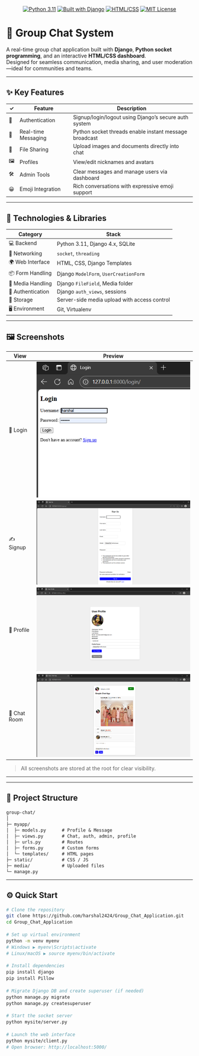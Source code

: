 <!-- README.md • Group Chat Application -->



<div align="center">

[![Python 3.11](https://img.shields.io/badge/Python-3.11-blue?logo=python)](#)
[![Built with Django](https://img.shields.io/badge/Web-Django%20%7C%20Socket%20Threads-brightgreen)](#)
[![HTML/CSS](https://img.shields.io/badge/Frontend-HTML%20%7C%20CSS-lightblue)](#)
[![MIT License](https://img.shields.io/badge/License-MIT-yellow.svg)](#)

</div>

# 💬 Group Chat System

A real-time group chat application built with **Django**, **Python socket programming**, and an interactive **HTML/CSS dashboard**.  
Designed for seamless communication, media sharing, and user moderation—ideal for communities and teams.

---

## ✨ Key Features

| ✓ | Feature             | Description |
|---|---------------------|-------------|
| 🔐 | Authentication      | Signup/login/logout using Django’s secure auth system |
| 💬 | Real-time Messaging | Python socket threads enable instant message broadcast |
| 📁 | File Sharing        | Upload images and documents directly into chat |
| 🖼 | Profiles            | View/edit nicknames and avatars |
| 🛠 | Admin Tools         | Clear messages and manage users via dashboard |
| 😀 | Emoji Integration   | Rich conversations with expressive emoji support |

---

## 🧪 Technologies & Libraries

| Category          | Stack |
|-------------------|-------------------------------|
| 💻 Backend         | Python 3.11, Django 4.x, SQLite |
| 🔗 Networking      | `socket`, `threading`           |
| 🌍 Web Interface   | HTML, CSS, Django Templates     |
| 📦 Form Handling   | Django `ModelForm`, `UserCreationForm` |
| 🧰 Media Handling  | Django `FileField`, Media folder |
| 🔐 Authentication | Django `auth_views`, sessions   |
| 📂 Storage         | Server-side media upload with access control |
| 🖥 Environment     | Git, Virtualenv                 |

---

## 🖼 Screenshots

| View          | Preview |
|---------------|---------|
| 🔑 Login      | ![Login](Login_dashboard.png) |
| ✍️ Signup     | ![Signup](signup_dashboard.png) |
| 👤 Profile    | ![Profile](profile_dashboard.png) |
| 💬 Chat Room | ![Chat](chat_dashboard.png) |

> All screenshots are stored at the root for clear visibility.

---

---

## 🧱 Project Structure

```
group-chat/
│
├─ myapp/
│  ├─ models.py      # Profile & Message
│  ├─ views.py       # Chat, auth, admin, profile
│  ├─ urls.py        # Routes
│  ├─ forms.py       # Custom forms
│  └─ templates/     # HTML pages
├─ static/           # CSS / JS
├─ media/            # Uploaded files
└─ manage.py
```

---

## ⚙️ Quick Start

```bash
# Clone the repository
git clone https://github.com/harshal2424/Group_Chat_Application.git
cd Group_Chat_Application

# Set up virtual environment
python -m venv myenv
# Windows ▶ myenv\Scripts\activate
# Linux/macOS ▶ source myenv/bin/activate

# Install dependencies
pip install django
pip install Pillow

# Migrate Django DB and create superuser (if needed)
python manage.py migrate
python manage.py createsuperuser

# Start the socket server
python mysite/server.py

# Launch the web interface
python mysite/client.py
# Open browser: http://localhost:5000/
```
